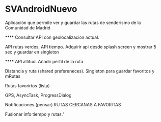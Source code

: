 # SVAndroidNuevo

Aplicación que permite ver y guardar las rutas de senderismo de la Comunidad de Madrid.

**** Consultar API con geolocalizacion actual.

API rutas verdes, API tiempo.
Adquirir api desde splash screen y mostrar 5 sec y guardar en singleton

**** API altitud. Añadir perfil de la ruta

Distancia y ruta (shared prefereneces). Singleton para guardar favoritos y mRutas

Rutas favorirtos (lista)

GPS, AsyncTask, ProgressDialog

Notificaciones (pensar) RUTAS CERCANAS A FAVORITAS

Fusionar info tiempo y rutas."
